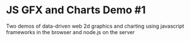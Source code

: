 JS GFX and Charts Demo #1
=========================

Two demos of data-driven web 2d graphics and charting using javascript frameworks in the browser and node.js on the server



